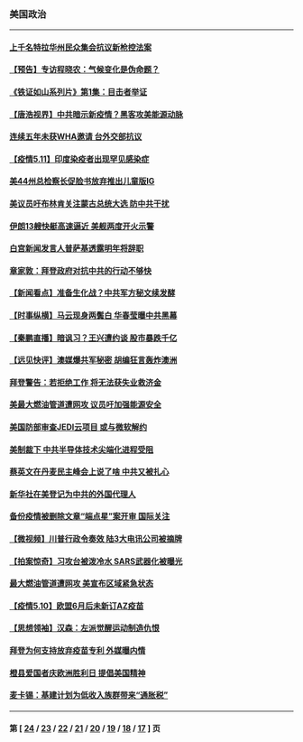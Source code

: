 ### 美国政治
---
#### [上千名特拉华州民众集会抗议新枪控法案](../../pages/ncid1078159/n12940119.md) 
#### [【预告】专访程晓农：气候变化是伪命题？](../../pages/ncid1078159/n12939690.md) 
#### [《铁证如山系列片》第1集：目击者举证](../../pages/ncid1078159/n12935166.md) 
#### [【唐浩视界】中共暗示新疫情？黑客攻美能源动脉](../../pages/ncid1078159/n12939754.md) 
#### [连续五年未获WHA邀请 台外交部抗议](../../pages/ncid1078159/n12939952.md) 
#### [【疫情5.11】印度染疫者出现罕见感染症](../../pages/ncid1078159/n12938989.md) 
#### [美44州总检察长促脸书放弃推出儿童版IG](../../pages/ncid1078159/n12938927.md) 
#### [美议员吁布林肯关注蒙古总统大选 防中共干扰](../../pages/ncid1078159/n12938618.md) 
#### [伊朗13艘快艇高速逼近 美舰两度开火示警](../../pages/ncid1078159/n12938417.md) 
#### [白宫新闻发言人普萨基透露明年将辞职](../../pages/ncid1078159/n12938338.md) 
#### [章家敦：拜登政府对抗中共的行动不够快](../../pages/ncid1078159/n12937711.md) 
#### [【新闻看点】准备生化战？中共军方秘文续发酵](../../pages/ncid1078159/n12937953.md) 
#### [【时事纵横】马云现身两鬓白 华春莹曝中共黑幕](../../pages/ncid1078159/n12938064.md) 
#### [【秦鹏直播】暗讽习？王兴遭约谈 股市暴跌千亿](../../pages/ncid1078159/n12938014.md) 
#### [【远见快评】澳媒爆共军秘密 胡编狂言轰炸澳洲](../../pages/ncid1078159/n12937979.md) 
#### [拜登警告：若拒绝工作 将无法获失业救济金](../../pages/ncid1078159/n12937582.md) 
#### [美最大燃油管道遭网攻 议员吁加强能源安全](../../pages/ncid1078159/n12937460.md) 
#### [美国防部审查JEDI云项目 或与微软解约](../../pages/ncid1078159/n12937425.md) 
#### [美制裁下 中共半导体技术尖端化进程受阻](../../pages/ncid1078159/n12937518.md) 
#### [蔡英文在丹麦民主峰会上说了啥 中共又被扎心](../../pages/ncid1078159/n12937459.md) 
#### [新华社在美登记为中共的外国代理人](../../pages/ncid1078159/n12937227.md) 
#### [备份疫情被删除文章“端点星”案开审 国际关注](../../pages/ncid1078159/n12937214.md) 
#### [【微视频】川普行政令奏效 陆3大电讯公司被摘牌](../../pages/ncid1078159/n12937134.md) 
#### [【拍案惊奇】习攻台被泼冷水 SARS武器化被曝光](../../pages/ncid1078159/n12935711.md) 
#### [最大燃油管道遭网攻 美宣布区域紧急状态](../../pages/ncid1078159/n12937101.md) 
#### [【疫情5.10】欧盟6月后未新订AZ疫苗](../../pages/ncid1078159/n12936620.md) 
#### [【思想领袖】汉森：左派觉醒运动制造仇恨](../../pages/ncid1078159/n12805418.md) 
#### [拜登为何支持放弃疫苗专利 外媒曝内情](../../pages/ncid1078159/n12935931.md) 
#### [橙县爱国者庆欧洲胜利日 提倡美国精神](../../pages/ncid1078159/n12935878.md) 
#### [麦卡锡：基建计划为低收入族群带来“通胀税”](../../pages/ncid1078159/n12935095.md) 

---
#### 第 [ [24](./24.md) / [23](./23.md) / [22](./22.md) / [21](./21.md) / [20](./20.md) / [19](./19.md) / [18](./18.md) / [17](./17.md) ] 页
